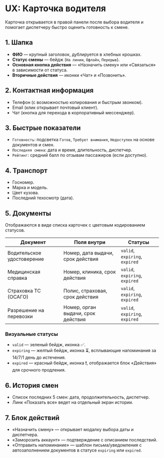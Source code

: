 # UX: Карточка водителя

Карточка открывается в правой панели после выбора водителя и помогает диспетчеру быстро оценить готовность к смене.

## 1. Шапка
- **ФИО** — крупный заголовок, дублируется в хлебных крошках.
- **Статус смены** — бейдж (`На линии`, `Офлайн`, `Перерыв`).
- **Основная кнопка действия** — «Назначить смену» или «Связаться» в зависимости от статуса.
- **Вторичные действия** — иконки «Чат» и «Позвонить».

## 2. Контактная информация
- Телефон (с возможностью копирования и быстрым звонком).
- Email (клик открывает почтовый клиент).
- Чат (кнопка для перехода в корпоративный мессенджер).

## 3. Быстрые показатели
- `Готовность`: подсветка `Готов`, `Требует внимания`, `Недоступен` на основе документов и смен.
- `Последняя смена`: дата и время, длительность, диспетчер.
- `Рейтинг`: средний балл по отзывам пассажиров (если доступно).

## 4. Транспорт
- Госномер.
- Марка и модель.
- Цвет кузова.
- Последний техосмотр (дата).

## 5. Документы
Отображаются в виде списка карточек с цветовым кодированием статусов.

| Документ               | Поля внутри                        | Статусы |
| ---------------------- | ---------------------------------- | ------- |
| Водительское удостоверение | Номер, дата выдачи, срок действия | `valid`, `expiring`, `expired` |
| Медицинская справка    | Номер, клиника, срок действия      | `valid`, `expiring`, `expired` |
| Страховка ТС (ОСАГО)   | Полис, страховая, срок действия    | `valid`, `expiring`, `expired` |
| Разрешение на перевозки| Номер, орган выдачи, срок действия | `valid`, `expiring`, `expired` |

### Визуальные статусы
- `valid` — зеленый бейдж, иконка ✅.
- `expiring` — желтый бейдж, иконка ⏳, всплывающие напоминания за 14/7/1 день до истечения.
- `expired` — красный бейдж, иконка ❗, отображается блок «Действия» для срочного продления.

## 6. История смен
- Список последних 5 смен: дата, продолжительность, диспетчер.
- Линк «Показать все» ведет на отдельный экран истории.

## 7. Блок действий
- «Назначить смену» — открывает модалку выбора даты и диспетчера.
- «Заморозить аккаунт» — подтверждение с описанием последствий.
- «Отправить напоминание» — шаблон письма/уведомления с автозаполнением документов в статусе `expiring` или `expired`.
